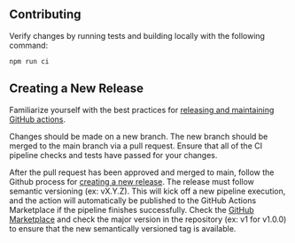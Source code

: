 ## Contributing

Verify changes by running tests and building locally with the following command:

```
npm run ci
```

## Creating a New Release

Familiarize yourself with the best practices for [releasing and maintaining GitHub actions](https://docs.github.com/en/actions/creating-actions/releasing-and-maintaining-actions).

Changes should be made on a new branch. The new branch should be merged to the main branch via a pull request. Ensure that all of the CI pipeline checks and tests have passed for your changes.

After the pull request has been approved and merged to main, follow the Github process for [creating a new release](https://docs.github.com/en/repositories/releasing-projects-on-github/managing-releases-in-a-repository). The release must follow semantic versioning (ex: vX.Y.Z). This will kick off a new pipeline execution, and the action will automatically be published to the GitHub Actions Marketplace if the pipeline finishes successfully. Check the [GitHub Marketplace](https://github.com/marketplace/actions/run-matlab-tests) and check the major version in the repository (ex: v1 for v1.0.0) to ensure that the new semantically versioned tag is available.

